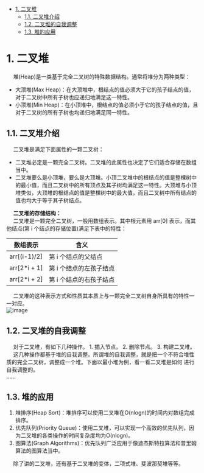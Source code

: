 <!-- TOC -->

- [1. 二叉堆](#1-二叉堆)
    - [1.1. 二叉堆介绍](#11-二叉堆介绍)
    - [1.2. 二叉堆的自我调整](#12-二叉堆的自我调整)
    - [1.3. 堆的应用](#13-堆的应用)

<!-- /TOC -->

# 1. 二叉堆  
<!-- 

https://mp.weixin.qq.com/s?__biz=MzA4NDE4MzY2MA==&mid=2647523614&idx=1&sn=cf4ee3f0d66a1a7878b655351709ff95&scene=21#wechat_redirect
-->

&emsp; 堆(Heap)是一类基于完全二叉树的特殊数据结构。通常将堆分为两种类型：  

* 大顶堆(Max Heap)：在大顶堆中，根结点的值必须大于它的孩子结点的值，对于二叉树中所有子树也应递归地满足这一特性。  
* 小顶堆(Min Heap)：在小顶堆中，根结点的值必须小于它的孩子结点的值，且对于二叉树的所有子树也均递归地满足同一特性。  

## 1.1. 二叉堆介绍
&emsp; 二叉堆是满足下面属性的一颗二叉树：  

* 二叉堆必定是一颗完全二叉树。二叉堆的此属性也决定了它们适合存储在数组当中。  
* 二叉堆要么是小顶堆，要么是大顶堆。小顶二叉堆中的根结点的值是整棵树中的最小值，而且二叉树中的所有顶点及其子树均满足这一特性。大顶堆与小顶堆类似，大顶堆的根结点的值是整棵树中的最大值，而且二叉树中所有结点的值也均大于等于其子树结点。  

&emsp; **二叉堆的存储结构：**  
&emsp; 二叉堆是一颗完全二叉树，一般用数组表示。其中根元素用 arr[0] 表示，而其他结点(第 i 个结点的存储位置)满足下表中的特性：   

|数组表示|含义|
|---|---|
|arr[(i-1)/2]|第 i 个结点的父结点|
|arr[2*i + 1]|第 i 个结点的左孩子结点|
|arr[2*i + 2]|第 i 个结点的右孩子结点|

&emsp; 二叉堆的这种表示方式和性质其本质上与一颗完全二叉树自身所具有的特性一一对应。  
![image](https://gitee.com/wt1814/pic-host/raw/master/images/java/function/function-30.png)  

## 1.2. 二叉堆的自我调整  
&emsp; 对于二叉堆，有如下几种操作。 1. 插入节点。 2. 删除节点。 3. 构建二叉堆。  
&emsp; 这几种操作都基于堆的自我调整。所谓堆的自我调整，就是把一个不符合堆性 质的完全二叉树，调整成一个堆。下面以最小堆为例，看一看二叉堆是如何 进行自我调整的。  
......

## 1.3. 堆的应用  
1. 堆排序(Heap Sort)：堆排序可以使用二叉堆在O(nlogn)的时间内对数组完成排序。  
2. 优先队列(Priority Queue)：使用二叉堆，可以实现一个高效的优先队列，因为二叉堆的各类操作的时间复杂度均为O(nlogn)。  
3. 图算法(Graph Algorithms)：优先队列广泛应用于像迪杰斯特拉算法和普里姆算法的图算法当中。  

&emsp; 除了讲的二叉堆，还有基于二叉堆的变体，二项式堆、斐波那契堆等等。  
